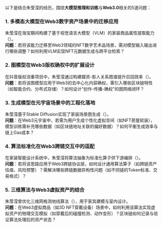
以下是结合朱莹滢的经历，围绕**大模型推理和训练**与**Web3.0**相关的5道问题：  


### **1. 多模态大模型在Web3数字资产场景中的迁移应用**  
朱莹滢在淘宝期间构建了基于视觉语言大模型（VLM）的家装商品属性提取能力（）。  
**问题**：若将该能力迁移至Web3领域的NFT数字艺术品场景，需对模型输入输出进行哪些调整？如何利用VLM实现NFT元数据生成与跨平台检索？  


### **2. 图模型在Web3版权确权中的扩展设计**  
在抖音版权消重项目中，朱莹滢通过构建媒资-影人关系图谱提升召回效率（）。  
**问题**：若将该图模型应用于Web3的去中心化内容确权，需引入哪些区块链特性（如智能合约、分布式存储）？如何设计“创作-传播-确权”的图网络闭环？  


### **3. 生成模型在元宇宙场景中的工程化落地**  
朱莹滢基于Stable Diffusion实现了家装场景图生成（）。  
**问题**：在Web3元宇宙中，若需为用户生成个性化虚拟空间（如NFT房屋软装），模型训练需补充哪些数据（如区块链地址关联的偏好数据）？如何平衡生成效率与链上Gas成本？  


### **4. 算法标准化在Web3跨链交互中的适配**  
在家装智能设计系统中，朱莹滢将算法抽象为标准化算子供下游编排（）。  
**问题**：若将该思路应用于Web3跨链协议层，如何设计通用算法算子（如跨链资产估值、风险预警）？需解决哪些跨链数据异构性问题（如不同链的Token标准、交易格式）？  


### **5. 三维算法与Web3虚拟资产的结合**  
朱莹滢曾优化三维网格测地线算法（），用于家具建模与室内设计。  
**问题**：在Web3虚拟商品（如3D NFT穿戴设备）场景中，如何利用该算法实现虚拟资产的物理交互模拟（如穿戴后的碰撞检测、动作变形）？区块链如何记录与验证算法处理后的资产状态？